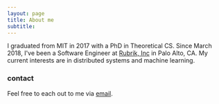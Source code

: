```yaml
---
layout: page
title: About me
subtitle: 
---
```


I graduated from MIT in 2017 with a PhD in Theoretical CS. Since March 2018, I've been a Software Engineer at [Rubrik, Inc](https://www.rubrik.com/) in Palo Alto, CA. My current interests are in distributed systems and machine learning.

### contact



Feel free to each out to me via [email](mailto:mobavarian@gmail.com).
